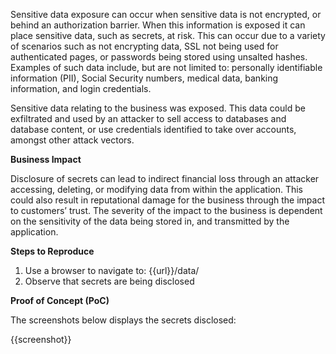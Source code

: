 Sensitive data exposure can occur when sensitive data is not encrypted, or behind an authorization barrier. When this information is exposed it can place sensitive data, such as secrets, at risk. This can occur due to a variety of scenarios such as not encrypting data, SSL not being used for authenticated pages, or passwords being stored using unsalted hashes. Examples of such data include, but are not limited to: personally identifiable information (PII), Social Security numbers, medical data, banking information, and login credentials.

Sensitive data relating to the business was exposed. This data could be exfiltrated and used by an attacker to sell access to databases and database content, or use credentials identified to take over accounts, amongst other attack vectors.

**Business Impact**

Disclosure of secrets can lead to indirect financial loss through an attacker accessing, deleting, or modifying data from within the application. This could also result in reputational damage for the business through the impact to customers’ trust. The severity of the impact to the business is dependent on the sensitivity of the data being stored in, and transmitted by the application.

**Steps to Reproduce**

1. Use a browser to navigate to: {{url}}/data/
1. Observe that secrets are being disclosed

**Proof of Concept (PoC)**

The screenshots below displays the secrets disclosed:

{{screenshot}}

